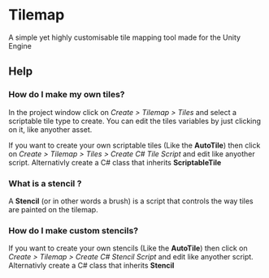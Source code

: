 # Tilemap
A simple yet highly customisable tile mapping tool made for the Unity Engine

## Help

### How do I make my own tiles?
In the project window click on _Create > Tilemap > Tiles_ and select a scriptable tile type to create. You can edit the tiles variables by just clicking on it, like anyother asset.

If you want to create your own scriptable tiles (Like the **AutoTile**) then click on _Create > Tilemap > Tiles > Create C# Tile Script_ and edit like anyother script. Alternativly create a C# class that inherits **ScriptableTile**

### What is a stencil ?
A **Stencil** (or in other words a brush) is a script that controls the way tiles are painted on the tilemap.

### How do I make custom stencils?
If you want to create your own stencils (Like the **AutoTile**) then click on _Create > Tilemap > Create C# Stencil Script_ and edit like anyother script. Alternativly create a C# class that inherits **Stencil**